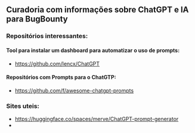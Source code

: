 ## Curadoria com informações sobre ChatGPT e IA para BugBounty

### Repositórios interessantes:
#### Tool para instalar um dashboard para automatizar o uso de prompts:
- https://github.com/lencx/ChatGPT

#### Repositórios com Prompts para o ChatGTP:
- https://github.com/f/awesome-chatgpt-prompts

### Sites uteis:
- https://huggingface.co/spaces/merve/ChatGPT-prompt-generator
- 